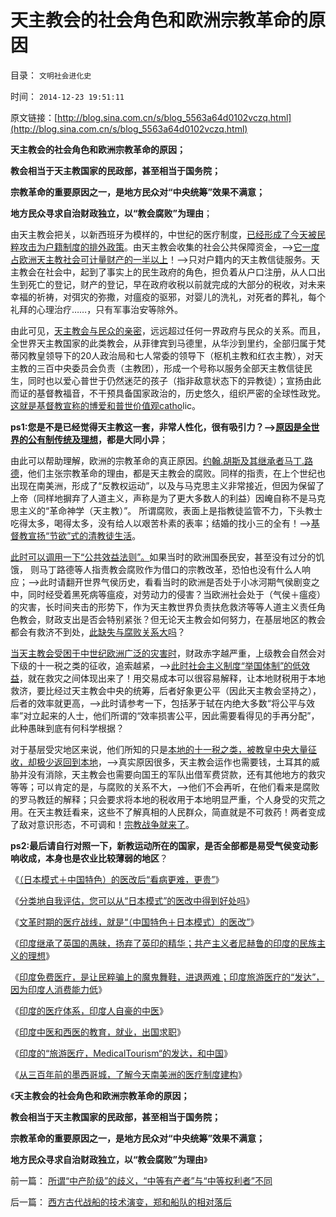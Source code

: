# 天主教会的社会角色和欧洲宗教革命的原因

目录： `文明社会进化史` 

时间： `2014-12-23 19:51:11` 

原文链接：[http://blog.sina.com.cn/s/blog_5563a64d0102vczq.html](http://blog.sina.com.cn/s/blog_5563a64d0102vczq.html)

**天主教会的社会角色和欧洲宗教革命的原因；**

**教会相当于天主教国家的民政部，甚至相当于国务院；**

**宗教革命的重要原因之一，是地方民众对“中央统筹”效果不满意；**

**地方民众寻求自治财政独立，以“教会腐败”为理由**；

由天主教会把关，以新西班牙为模样的，中世纪的医疗制度，[已经形成了今天被民粹攻击为户籍制度的排外政策](../../../2009/9/1/为什么地方财政社会保障排外是理所当然的.md)。由天主教会收集的社会公共保障资金，——>[它一度占欧洲天主教社会可计量财产的一半以上](../../../2011/8/28/犹太人从来没有控制欧洲的经济命脉.md)！——>只对户籍内的天主教信徒服务。天主教会在社会中，起到了事实上的民生政府的角色，担负着从户口注册，从人口出生到死亡的登记，财产的登记，早在政府收税以前就完成的大部分的税收，对未来幸福的祈祷，对弭灾的弥撒，对瘟疫的驱邪，对婴儿的洗礼，对死者的葬礼，每个礼拜的心理治疗……，只有军事治安等除外。

由此可见，[天主教会与民众的亲密](../../../2014/11/24/西班牙美洲殖民地的政治平衡，有信仰的人民对国王的忠诚.md)，远远超过任何一界政府与民众的关系。而且，全世界天主教国家的此类教会，从菲律宾到马德里，从华沙到里约，全部归属于梵蒂冈教皇领导下的20人政治局和七人常委的领导下（枢机主教和红衣主教），对天主教的三百中央委员会负责（主教团），形成一个号称以服务全部天主教信徒民生，同时也以爱心普世于仍然迷茫的孩子（指非敌意状态下的异教徒）；宣扬由此而证的基督教福音，不干预具备国家政治的，历史悠久，组织严密的全球性政党。[这就是基督教宣称的博爱和普世价值观catho](../../../2011/9/2/普世帝国的天下主义.md)lic。

**ps1:您是不是已经觉得天主教这一套，非常人性化，很有吸引力？——>[原因是全世界的公有制传统及理想](../../../2011/12/31/从阿马蒂亚森看茅于轼，世界意识形态的主流.md)，都是大同小异**；

由此可以帮助理解，欧洲的宗教革命的真正原因。[约翰.胡斯及其继承者马丁.路德](../../../2013/12/25/首倡并推动宗教革命英国享利八世父女，及英国内战.md)，他们主张宗教革命的理由，都是天主教会的腐败。同样的指责，在上个世纪也出现在南美洲，形成了“反教权运动”，以及与马克思主义非常接近，但因为保留了上帝（同样地摒弃了人道主义，声称是为了更大多数人的利益）因崦自称不是马克思主义的“革命神学（天主教）”。
所谓腐败，表面上是指教徒监管不力，下头教士吃得太多，喝得太多，没有给人以艰苦朴素的表率；结婚的找小三的全有！——>[基督教宣扬“节欲”式的清教徒生活](../../../2014/11/29/《星际穿越》是一部基督教化的宣传片.md)。

[此时可以调用一下“公共效益法则”。](../../../2014/11/24/公共服务的效益法则，why基督教的政治权力也会没落；.md)如果当时的欧洲国泰民安，甚至没有过分的饥饿，
则马丁路德等人指责教会腐败作为借口的宗教改革，恐怕也没有什么人响应；——>此时请翻开世界气侯历史，看看当时的欧洲是否处于小冰河期气侯剧变之中，同时经受着黑死病等瘟疫，对劳动力的侵害？当欧洲社会处于（气侯＋瘟疫）的灾害，长时间夹击的形势下，作为天主教世界负责扶危救济等等人道主义责任角色教会，财政支出是否会特别紧张？但无论天主教会如何努力，在基层地区的教会都会有救济不到处，[此缺失与腐败关系大吗](../../../2014/9/25/只要存在集权，就不可能反腐败，更不可能计算出“腐败的GDP效益”.md)？

[当天主教会受困于中世纪欧洲广泛的灾害时](../../../2010/4/18/美洲文明摇篮是尤卡坦并且多次夭折.md)，财政赤字越严重，上级教会自然会对下级的十一税之类的征收，追索越紧，——>[此时社会主义制度“举国体制”的低效益](../../../2009/12/27/国家主义举国体制的低效率和根源.md)，就在救灾之间体现出来了！用交易成本可以很容易解释，让本地财税用于本地救济，要比经过天主教会中央的统筹，后者好象更公平（因此天主教会坚持之），后者的效率就更高，——>此时请参考一下，包括茅于轼在内绝大多数“将公平与效率”对立起来的人士，他们所谓的“效率损害公平，因此需要看得见的手再分配”，此种愚昧到底有何科学根据？

对于基层受灾地区来说，他们所知的只是[本地的十一税之类，被教皇中央大量征收，却极少返回到本地](../../../2009/9/1/地区福利差别有现实合理性.md)，——>真实原因很多，天主教会运作也需要钱，土耳其的威胁并没有消除，天主教会也需要向国王的军队出借军费贷款，还有其他地方的救灾等等；可以肯定的是，与腐败的关系不大，——>他们不会再听，在他们看来是腐败的罗马教廷的解释；只会要求将本地的税收用于本地明显严重，个人身受的灾荒之用。在天主教廷看来，这些不了解真相的人民群众，简直就是不可救药！两者变成了敌对意识形态，不可调和！[宗教战争就来了](../../../2010/11/19/基督教罗马“统一思想”空前残酷，越来越残酷.md)。

**ps2:最后请自行对照一下，新教运动所在的国家，是否全部都是易受气侯变动影响收成，本身也是农业比较薄弱的地区**？

《[（日本模式＋中国特色）的医改后“看病更难，更贵”](../../../2014/11/11/（日本模式＋中国特色）的医改后“看病更难，更贵”.md)》

《[分类地自我评估，您可以从“日本模式”的医改中得到好处吗](../../../2014/11/12/请自我评估，您可以从“日本模式”的医改中得到好处吗？.md)》

《[文革时期的医疗战线，就是“（中国特色＋日本模式）的医改”](../../../2014/11/13/文革时期的医疗战线，就是“（中国特色＋日本模式）的医改.md)》

《[印度继承了英国的愚昧，扬弃了英印的精华；共产主义者尼赫鲁的印度的民族主义的理想](../../../2014/11/15/印度继承了英国的愚昧，扬弃了英印的精华.md)》

《[印度免费医疗，是让民粹骗上的魔鬼舞鞋，进退两难；印度旅游医疗的“发达”，因为印度人消费能力低](../../../2014/11/16/印度“免费医疗”的真相，及民意调查的宣传窍门.md)》

《[印度的医疗体系，印度人自豪的中医](../../../2014/11/17/印度医疗的社会主义理想和几十年建设.md)》

《[印度中医和西医的教育，就业，出国求职](../../../2014/11/18/印度中医和西医的教育，就业，出国求职；.md)》

《[印度的“旅游医疗，MedicalTourism“的发达，和中国](../../../2014/11/19/印度的“旅游医疗，MedicalTourism“的发达，和中国.md)》

《[从三百年前的墨西哥城，了解今天南美洲的医疗制度建构](../../../2014/12/2/从三百年前的墨西哥，了解今天南美洲的医疗制度建构.md)》

《**天主教会的社会角色和欧洲宗教革命的原因；**

**教会相当于天主教国家的民政部，甚至相当于国务院；**

**宗教革命的重要原因之一，是地方民众对“中央统筹”效果不满意；**

**地方民众寻求自治财政独立，以“教会腐败”为理由**》

前一篇： [所谓“中产阶级”的歧义，“中等有产者”与“中等权利者”不同](../../../2015/1/8/所谓“中产阶级”的歧义，“中等有产者”与“中等权利者”不同.md)

后一篇： [西方古代战船的技术演变，郑和船队的相对落后](../../../2014/12/13/西方古代战船的技术演变，郑和船队的相对落后.md)

